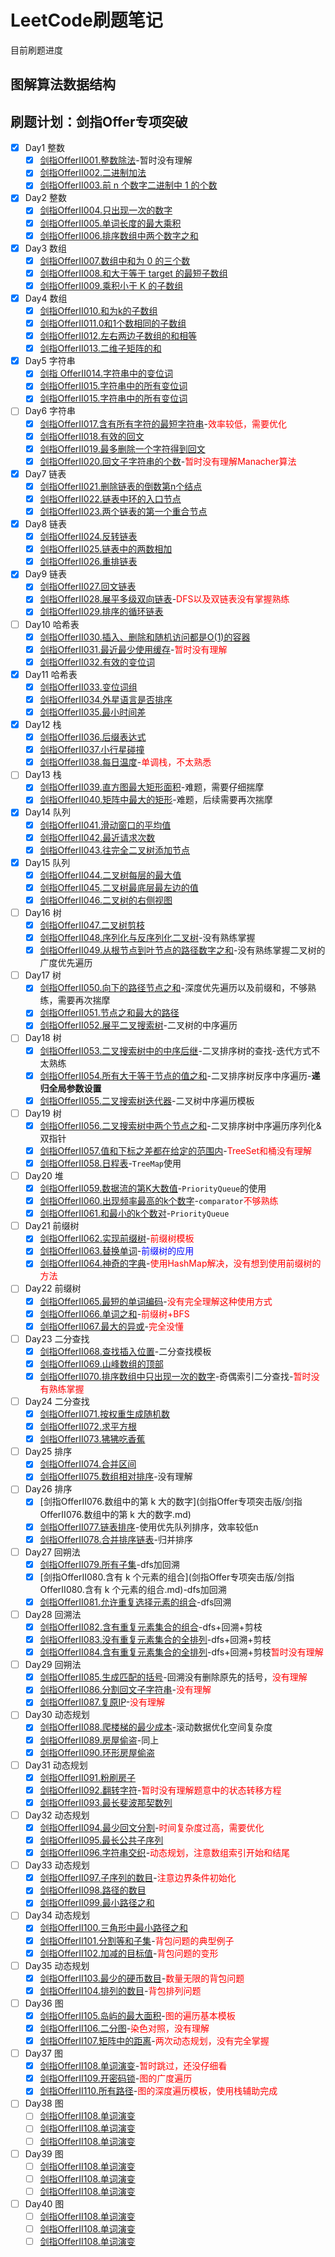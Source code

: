 # LeetCode刷题笔记

目前刷题进度

## 图解算法数据结构



## 刷题计划：剑指Offer专项突破

- [x] Day1 整数
  - [x] [剑指OfferII001.整数除法](剑指Offer专项突击版/剑指OfferII001.整数除法.md)-暂时没有理解
  - [x] [剑指OfferII002.二进制加法](剑指Offer专项突击版/剑指OfferII002.二进制加法.md)
  - [x] [剑指OfferII003.前 n 个数字二进制中 1 的个数](剑指Offer专项突击版/剑指OfferII003.前n个数字二进制中1的个数.md)
- [x] Day2 整数
  - [x] [剑指OfferII004.只出现一次的数字](剑指Offer专项突击版/剑指OfferII004.只出现一次的数字.md)
  - [x] [剑指OfferII005.单词长度的最大乘积](剑指Offer专项突击版/剑指OfferII005.单词长度的最大乘积.md)
  - [x] [剑指OfferII006.排序数组中两个数字之和](剑指Offer专项突击版/剑指OfferII006.排序数组中两个数字之和.md)
- [x] Day3 数组
  - [x] [剑指OfferII007.数组中和为 0 的三个数](剑指Offer专项突击版/剑指OfferII007.数组中和为0的三个数.md)
  - [x] [剑指OfferII008.和大于等于 target 的最短子数组](剑指Offer专项突击版/剑指OfferII008.和大于等于target的最短子数组.md)
  - [x] [剑指OfferII009.乘积小于 K 的子数组](剑指Offer专项突击版/剑指OfferII009.乘积小于K的子数组.md)
- [x] Day4 数组
  - [x] [剑指OfferII010.和为k的子数组](剑指Offer专项突击版/剑指OfferII010.和为k的子数组.md)
  - [x] [剑指OfferII011.0和1个数相同的子数组](剑指Offer专项突击版/剑指OfferII011.0和1个数相同的子数组.md)
  - [x] [剑指OfferII012.左右两边子数组的和相等](剑指Offer专项突击版/剑指OfferII012.左右两边子数组的和相等.md)
  - [x] [剑指OfferII013.二维子矩阵的和](剑指Offer专项突击版/剑指OfferII013.二维子矩阵的和.md)
- [x] Day5 字符串
  - [x] [剑指 OfferII014.字符串中的变位词](剑指Offer专项突击版/剑指OfferII014.字符串中的变位词.md)
  - [x] [剑指OfferII015.字符串中的所有变位词](剑指Offer专项突击版/剑指OfferII015.字符串中的所有变位词.md)
  - [x] [剑指OfferII015.字符串中的所有变位词](剑指Offer专项突击版/剑指OfferII015.字符串中的所有变位词.md)
- [ ] Day6 字符串
  - [x] [剑指OfferII017.含有所有字符的最短字符串](剑指Offer专项突击版/剑指OfferII017.含有所有字符的最短字符串.md)-<font color="red">效率较低，需要优化</font>
  - [x] [剑指OfferII018.有效的回文](剑指Offer专项突击版/剑指OfferII018.有效的回文.md)
  - [x] [剑指OfferII019.最多删除一个字符得到回文](剑指Offer专项突击版/剑指OfferII019.最多删除一个字符得到回文.md)
  - [x] [剑指OfferII020.回文子字符串的个数](剑指Offer专项突击版/剑指OfferII020.回文子字符串的个数.md)-<font color="red">暂时没有理解Manacher算法</font>
- [x] Day7 链表
  - [x] [剑指OfferII021.删除链表的倒数第n个结点](剑指Offer专项突击版/剑指OfferII021.删除链表的倒数第n个结点.md)
  - [x] [剑指OfferII022.链表中环的入口节点](剑指Offer专项突击版/剑指OfferII022.链表中环的入口节点.md)
  - [x] [剑指OfferII023.两个链表的第一个重合节点](剑指Offer专项突击版/剑指OfferII023.两个链表的第一个重合节点.md)
- [x] Day8 链表
  - [x] [剑指OfferII024.反转链表](剑指Offer专项突击版/剑指OfferII024.反转链表.md)
  - [x] [剑指OfferII025.链表中的两数相加](剑指Offer专项突击版/剑指OfferII025.链表中的两数相加.md)
  - [x] [剑指OfferII026.重排链表](剑指Offer专项突击版/剑指OfferII026.重排链表.md)
- [x] Day9 链表
  - [x] [剑指OfferII027.回文链表](剑指Offer专项突击版/剑指OfferII027.回文链表.md)
  - [x] [剑指OfferII028.展平多级双向链表](剑指Offer专项突击版/剑指OfferII028.展平多级双向链表.md)-<font color="red">DFS以及双链表没有掌握熟练</font>
  - [x] [剑指OfferII029.排序的循环链表](剑指Offer专项突击版/剑指OfferII029.排序的循环链表.md)
- [ ] Day10 哈希表
  - [x] [剑指OfferII030.插入、删除和随机访问都是O(1)的容器](剑指Offer专项突击版/剑指OfferII030.插入、删除和随机访问都是O(1)的容器.md)
  - [x] [剑指OfferII031.最近最少使用缓存](剑指Offer专项突击版/剑指OfferII031.最近最少使用缓存.md)-<font color="red">暂时没有理解</font>
  - [x] [剑指OfferII032.有效的变位词](剑指Offer专项突击版/剑指OfferII032.有效的变位词.md)
- [x] Day11 哈希表
  - [x] [剑指OfferII033.变位词组](剑指Offer专项突击版/剑指OfferII033.变位词组.md)
  - [x] [剑指OfferII034.外星语言是否排序](剑指Offer专项突击版/剑指OfferII034.外星语言是否排序.md)
  - [x] [剑指OfferII035.最小时间差](剑指Offer专项突击版/剑指OfferII035.最小时间差.md)
- [x] Day12 栈
  - [x] [剑指OfferII036.后缀表达式](剑指Offer专项突击版/剑指OfferII036.后缀表达式.md)
  - [x] [剑指OfferII037.小行星碰撞](剑指Offer专项突击版/剑指OfferII037.小行星碰撞.md)
  - [x] [剑指OfferII038.每日温度](剑指Offer专项突击版/剑指OfferII038.每日温度.md)-<font color="red">单调栈，不太熟悉</font>
- [ ] Day13 栈
  - [x] [剑指OfferII039.直方图最大矩形面积](剑指Offer专项突击版/剑指OfferII039.直方图最大矩形面积.md)-难题，需要仔细揣摩
  - [x] [剑指OfferII040.矩阵中最大的矩形](剑指Offer专项突击版/剑指OfferII040.矩阵中最大的矩形.md)-难题，后续需要再次揣摩
- [x] Day14 队列
  - [x] [剑指OfferII041.滑动窗口的平均值](剑指Offer专项突击版/剑指OfferII041.滑动窗口的平均值.md)
  - [x] [剑指OfferII042.最近请求次数](剑指Offer专项突击版/剑指OfferII042.最近请求次数.md)
  - [x] [剑指OfferII043.往完全二叉树添加节点](剑指Offer专项突击版/剑指OfferII043.往完全二叉树添加节点.md)
- [x] Day15 队列
  - [x] [剑指OfferII044.二叉树每层的最大值](剑指Offer专项突击版/剑指OfferII044.二叉树每层的最大值.md)
  - [x] [剑指OfferII045.二叉树最底层最左边的值](剑指Offer专项突击版/剑指OfferII045.二叉树最底层最左边的值.md)
  - [x] [剑指OfferII046.二叉树的右侧视图](剑指Offer专项突击版/剑指OfferII046.二叉树的右侧视图.md)
- [ ] Day16 树
  - [x]  [剑指OfferII047.二叉树剪枝](剑指Offer专项突击版/剑指OfferII047.二叉树剪枝.md)
  - [x]  [剑指OfferII048.序列化与反序列化二叉树](剑指Offer专项突击版/剑指OfferII048.序列化与反序列化二叉树.md)-没有熟练掌握
  - [x]  [剑指OfferII049.从根节点到叶节点的路径数字之和](剑指Offer专项突击版/剑指OfferII049.从根节点到叶节点的路径数字之和.md)-没有熟练掌握二叉树的广度优先遍历
- [ ] Day17 树
  - [x] [剑指OfferII050.向下的路径节点之和](剑指Offer专项突击版/剑指OfferII050.向下的路径节点之和.md)-深度优先遍历以及前缀和，不够熟练，需要再次揣摩
  - [x] [剑指OfferII051.节点之和最大的路径](剑指Offer专项突击版/剑指OfferII051.节点之和最大的路径.md)
  - [x] [剑指OfferII052.展平二叉搜索树](剑指Offer专项突击版/剑指OfferII052.展平二叉搜索树.md)-二叉树的中序遍历
- [ ] Day18 树
  - [x] [剑指OfferII053.二叉搜索树中的中序后继](剑指Offer专项突击版/剑指OfferII053.二叉搜索树中的中序后继.md)-二叉排序树的查找-迭代方式不太熟练
  - [x] [剑指OfferII054.所有大于等于节点的值之和](剑指Offer专项突击版/剑指OfferII054.所有大于等于节点的值之和.md)-二叉排序树反序中序遍历-**递归全局参数设置**
  - [x] [剑指OfferII055.二叉搜索树迭代器](剑指Offer专项突击版/剑指OfferII055.二叉搜索树迭代器.md)-二叉树中序遍历模板
- [ ] Day19 树
  - [x] [剑指OfferII056.二叉搜索树中两个节点之和](剑指Offer专项突击版/剑指OfferII056.二叉搜索树中两个节点之和.md)-二叉排序树中序遍历序列化&双指针
  - [x] [剑指OfferII057.值和下标之差都在给定的范围内](剑指Offer专项突击版/剑指OfferII057.值和下标之差都在给定的范围内.md)-<font color="red">TreeSet和桶没有理解</font>
  - [x] [剑指OfferII058.日程表](剑指Offer专项突击版/剑指OfferII058.日程表.md)-`TreeMap`使用
- [ ] Day20 堆
  - [x] [剑指OfferII059.数据流的第K大数值](剑指Offer专项突击版/剑指OfferII059.数据流的第K大数值.md)-`PriorityQueue`的使用
  - [x] [剑指OfferII060.出现频率最高的k个数字](剑指Offer专项突击版/剑指OfferII060.出现频率最高的k个数字.md)-`comparator`<font color="red">不够熟练</font>
  - [x] [剑指OfferII061.和最小的k个数对](剑指Offer专项突击版/剑指OfferII061.和最小的k个数对.md)-`PriorityQueue`
- [ ] Day21 前缀树
  - [x] [剑指OfferII062.实现前缀树](剑指Offer专项突击版/剑指OfferII062.实现前缀树.md)-<font color="red">前缀树模板</font>
  - [x] [剑指OfferII063.替换单词](剑指Offer专项突击版/剑指OfferII063.替换单词.md)-<font color="blue">前缀树的应用</font>
  - [x] [剑指OfferII064.神奇的字典](剑指Offer专项突击版/剑指OfferII064.神奇的字典.md)-<font color="red">使用HashMap解决，没有想到使用前缀树的方法</font>
- [ ] Day22 前缀树
  - [x] [剑指OfferII065.最短的单词编码](剑指Offer专项突击版/剑指OfferII065.最短的单词编码.md)-<font color="red">没有完全理解这种使用方式</font>
  - [x] [剑指OfferII066.单词之和](剑指Offer专项突击版/剑指OfferII066.单词之和.md)-<font color="red">前缀树+BFS</font>
  - [x] [剑指OfferII067.最大的异或](剑指Offer专项突击版/剑指OfferII067.最大的异或.md)-<font color="red">完全没懂</font>
- [ ] Day23 二分查找
  - [x] [剑指OfferII068.查找插入位置](剑指Offer专项突击版/剑指OfferII068.查找插入位置.md)-二分查找模板
  - [x] [剑指OfferII069.山峰数组的顶部](剑指Offer专项突击版/剑指OfferII069.山峰数组的顶部.md)
  - [x] [剑指OfferII070.排序数组中只出现一次的数字](剑指Offer专项突击版/剑指OfferII070.排序数组中只出现一次的数字.md)-奇偶索引二分查找-<font color="red">暂时没有熟练掌握</font>
- [ ] Day24 二分查找
  - [x] [剑指OfferII071.按权重生成随机数](剑指Offer专项突击版/剑指OfferII071.按权重生成随机数.md)
  - [x] [剑指OfferII072.求平方根](剑指Offer专项突击版/剑指OfferII072.求平方根.md)
  - [x] [剑指OfferII073.狒狒吃香蕉](剑指Offer专项突击版/剑指OfferII073.狒狒吃香蕉.md)
- [ ] Day25 排序
  - [x] [剑指OfferII074.合并区间](剑指Offer专项突击版/剑指OfferII074.合并区间.md)
  - [x] [剑指OfferII075.数组相对排序](剑指Offer专项突击版/剑指OfferII075.数组相对排序.md)-没有理解
- [ ] Day26 排序
  - [x] [剑指OfferII076.数组中的第 k 大的数字](剑指Offer专项突击版/剑指OfferII076.数组中的第 k 大的数字.md)
  - [x] [剑指OfferII077.链表排序](剑指Offer专项突击版/剑指OfferII077.链表排序.md)-使用优先队列排序，效率较低n
  - [x] [剑指OfferII078.合并排序链表](剑指Offer专项突击版/剑指OfferII078.合并排序链表.md)-归并排序
- [ ] Day27 回朔法
  - [x] [剑指OfferII079.所有子集](剑指Offer专项突击版/剑指OfferII079.所有子集.md)-dfs加回溯
  - [x] [剑指OfferII080.含有 k 个元素的组合](剑指Offer专项突击版/剑指OfferII080.含有 k 个元素的组合.md)-dfs加回溯
  - [x] [剑指OfferII081.允许重复选择元素的组合](剑指Offer专项突击版/剑指OfferII081.允许重复选择元素的组合.md)-dfs回溯
- [ ] Day28 回溯法
  - [x] [剑指OfferII082.含有重复元素集合的组合](剑指Offer专项突击版/剑指OfferII082.含有重复元素集合的组合.md)-dfs+回溯+剪枝
  - [x] [剑指OfferII083.没有重复元素集合的全排列](剑指Offer专项突击版/剑指OfferII083.没有重复元素集合的全排列.md)-dfs+回溯+剪枝
  - [x] [剑指OfferII084.含有重复元素集合的全排列](剑指Offer专项突击版/剑指OfferII084.含有重复元素集合的全排列.md)-dfs+回溯+剪枝<font color="red">暂时没有理解</font>
- [ ] Day29 回朔法
  - [x] [剑指OfferII085.生成匹配的括号](剑指Offer专项突击版/剑指OfferII085.生成匹配的括号.md)-回溯没有删除原先的括号，<font color="red">没有理解</font>
  - [x] [剑指OfferII086.分割回文子字符串](剑指Offer专项突击版/剑指OfferII086.分割回文子字符串.md)-<font color="red">没有理解</font>
  - [x] [剑指OfferII087.复原IP](剑指Offer专项突击版/剑指OfferII087.复原IP.md)-<font color="red">没有理解</font>
- [ ] Day30 动态规划
  - [x] [剑指OfferII088.爬楼梯的最少成本](剑指Offer专项突击版/剑指OfferII088.爬楼梯的最少成本.md)-滚动数据优化空间复杂度
  - [x] [剑指OfferII089.房屋偷盗](剑指Offer专项突击版/剑指OfferII089.房屋偷盗.md)-同上
  - [x] [剑指OfferII090.环形房屋偷盗](剑指Offer专项突击版/剑指OfferII090.环形房屋偷盗.md)
- [ ] Day31 动态规划
  - [x] [剑指OfferII091.粉刷房子](剑指Offer专项突击版/剑指OfferII091.粉刷房子.md)
  - [x] [剑指OfferII092.翻转字符](剑指Offer专项突击版/剑指OfferII092.翻转字符.md)-<font color="red">暂时没有理解题意中的状态转移方程</font>
  - [x] [剑指OfferII093.最长斐波那契数列](剑指Offer专项突击版/剑指OfferII093.最长斐波那契数列.md)
- [ ] Day32 动态规划
  - [x] [剑指OfferII094.最少回文分割](剑指Offer专项突击版/剑指OfferII094.最少回文分割.md)-<font color="red">时间复杂度过高，需要优化</font>
  - [x] [剑指OfferII095.最长公共子序列](剑指Offer专项突击版/剑指OfferII095.最长公共子序列.md)
  - [x] [剑指OfferII096.字符串交织](剑指Offer专项突击版/剑指OfferII096.字符串交织.md)-<font color="red">动态规划，注意数组索引开始和结尾</font>
- [ ] Day33 动态规划
  - [x] [剑指OfferII097.子序列的数目](剑指Offer专项突击版/剑指OfferII097.子序列的数目.md)-<font color="red">注意边界条件初始化</font>
  - [x] [剑指OfferII098.路径的数目](剑指Offer专项突击版/剑指OfferII098.路径的数目.md)
  - [x] [剑指OfferII099.最小路径之和](剑指Offer专项突击版/剑指OfferII099.最小路径之和.md)
- [ ] Day34 动态规划
  - [x] [剑指OfferII100.三角形中最小路径之和](剑指Offer专项突击版/剑指OfferII100.三角形中最小路径之和.md)
  - [x] [剑指OfferII101.分割等和子集](剑指Offer专项突击版/剑指OfferII101.分割等和子集.md)-<font color="red">背包问题的典型例子</font>
  - [x] [剑指OfferII102.加减的目标值](剑指Offer专项突击版/剑指OfferII102.加减的目标值.md)-<font color="red">背包问题的变形</font>
- [ ] Day35 动态规划
  - [x] [剑指OfferII103.最少的硬币数目](剑指Offer专项突击版/剑指OfferII103.最少的硬币数目.md)-<font color="red">数量无限的背包问题</font>
  - [x] [剑指OfferII104.排列的数目](剑指Offer专项突击版/剑指OfferII104.排列的数目.md)-<font color="red">背包排列问题</font>
- [ ] Day36 图
  - [x] [剑指OfferII105.岛屿的最大面积](剑指Offer专项突击版/剑指OfferII105.岛屿的最大面积.md)-<font color="red">图的遍历基本模板</font>
  - [x] [剑指OfferII106.二分图](剑指Offer专项突击版/剑指OfferII106.二分图.md)-<font color="red">染色对照，没有理解</font>
  - [x] [剑指OfferII107.矩阵中的距离](剑指Offer专项突击版/剑指OfferII107.矩阵中的距离.md)-<font color="red">两次动态规划，没有完全掌握</font>
- [ ] Day37 图
  - [x] [剑指OfferII108.单词演变](剑指Offer专项突击版/剑指OfferII108.单词演变.md)-<font color="red">暂时跳过，还没仔细看</font>
  - [x] [剑指OfferII109.开密码锁](剑指Offer专项突击版/剑指OfferII109.开密码锁.md)-<font color="red">图的广度遍历</font>
  - [x] [剑指OfferII110.所有路径](剑指Offer专项突击版/剑指OfferII110.所有路径.md)-<font color="red">图的深度遍历模板，使用栈辅助完成</font>
- [ ] Day38 图
  - [ ] [剑指OfferII108.单词演变](剑指Offer专项突击版/剑指OfferII108.单词演变.md)
  - [ ] [剑指OfferII108.单词演变](剑指Offer专项突击版/剑指OfferII108.单词演变.md)
  - [ ] [剑指OfferII108.单词演变](剑指Offer专项突击版/剑指OfferII108.单词演变.md)
- [ ] Day39 图
  - [ ] [剑指OfferII108.单词演变](剑指Offer专项突击版/剑指OfferII108.单词演变.md)
  - [ ] [剑指OfferII108.单词演变](剑指Offer专项突击版/剑指OfferII108.单词演变.md)
  - [ ] [剑指OfferII108.单词演变](剑指Offer专项突击版/剑指OfferII108.单词演变.md)
- [ ] Day40 图
  - [ ] [剑指OfferII108.单词演变](剑指Offer专项突击版/剑指OfferII108.单词演变.md)
  - [ ] [剑指OfferII108.单词演变](剑指Offer专项突击版/剑指OfferII108.单词演变.md)
  - [ ] [剑指OfferII108.单词演变](剑指Offer专项突击版/剑指OfferII108.单词演变.md)